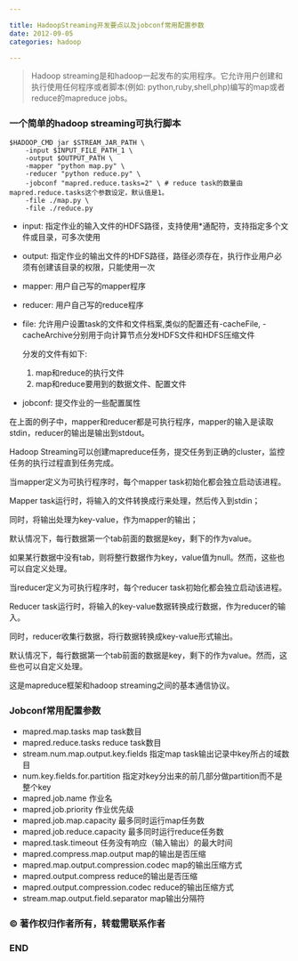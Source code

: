 ```yaml
---

title: HadoopStreaming开发要点以及jobconf常用配置参数
date: 2012-09-05
categories: hadoop

---
```


>Hadoop streaming是和hadoop一起发布的实用程序。它允许用户创建和执行使用任何程序或者脚本(例如: python,ruby,shell,php)编写的map或者reduce的mapreduce jobs。

### 一个简单的hadoop streaming可执行脚本

``` shell
$HADOOP_CMD jar $STREAM_JAR_PATH \
    -input $INPUT_FILE_PATH_1 \
    -output $OUTPUT_PATH \
    -mapper "python map.py" \
    -reducer "python reduce.py" \
    -jobconf "mapred.reduce.tasks=2" \ # reduce task的数量由mapred.reduce.tasks这个参数设定，默认值是1。
    -file ./map.py \
    -file ./reduce.py
```

- input: 指定作业的输入文件的HDFS路径，支持使用\*通配符，支持指定多个文件或目录，可多次使用

- output: 指定作业的输出文件的HDFS路径，路径必须存在，执行作业用户必须有创建该目录的权限，只能使用一次

- mapper: 用户自己写的mapper程序

- reducer: 用户自己写的reduce程序

- file: 允许用户设置task的文件和文件档案,类似的配置还有-cacheFile, -cacheArchive分别用于向计算节点分发HDFS文件和HDFS压缩文件

  分发的文件有如下:

  1. map和reduce的执行文件
  2. map和reduce要用到的数据文件、配置文件

- jobconf: 提交作业的一些配置属性

在上面的例子中，mapper和reducer都是可执行程序，mapper的输入是读取stdin，reducer的输出是输出到stdout。

Hadoop Streaming可以创建mapreduce任务，提交任务到正确的cluster，监控任务的执行过程直到任务完成。

当mapper定义为可执行程序时，每个mapper task初始化都会独立启动该进程。

Mapper task运行时，将输入的文件转换成行来处理，然后传入到stdin；

同时，将输出处理为key-value，作为mapper的输出；

默认情况下，每行数据第一个tab前面的数据是key，剩下的作为value。

如果某行数据中没有tab，则将整行数据作为key，value值为null。然而，这些也可以自定义处理。

当reducer定义为可执行程序时，每个reducer task初始化都会独立启动该进程。

Reducer task运行时，将输入的key-value数据转换成行数据，作为reducer的输入。

同时，reducer收集行数据，将行数据转换成key-value形式输出。

默认情况下，每行数据第一个tab前面的数据是key，剩下的作为value。然而，这些也可以自定义处理。

这是mapreduce框架和hadoop streaming之间的基本通信协议。

### Jobconf常用配置参数

* mapred.map.tasks  map task数目
* mapred.reduce.tasks  reduce task数目
* stream.num.map.output.key.fields  指定map task输出记录中key所占的域数目
* num.key.fields.for.partition  指定对key分出来的前几部分做partition而不是整个key
* mapred.job.name   作业名
* mapred.job.priority  作业优先级
* mapred.job.map.capacity  最多同时运行map任务数
* mapred.job.reduce.capacity  最多同时运行reduce任务数
* mapred.task.timeout  任务没有响应（输入输出）的最大时间
* mapred.compress.map.output  map的输出是否压缩
* mapred.map.output.compression.codec  map的输出压缩方式
* mapred.output.compress  reduce的输出是否压缩
* mapred.output.compression.codec  reduce的输出压缩方式
* stream.map.output.field.separator  map输出分隔符

### © 著作权归作者所有，转载需联系作者

### END